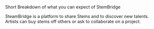 Short Breakdown of what you can expect of StemBridge

SteamBridge is a platform to share Stems and to discover new talents. Artists can buy stems off others or ask to collaborate on a project.